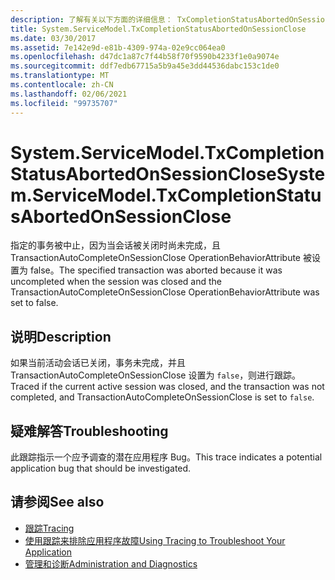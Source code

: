 ```yaml
---
description: 了解有关以下方面的详细信息： TxCompletionStatusAbortedOnSessionClose
title: System.ServiceModel.TxCompletionStatusAbortedOnSessionClose
ms.date: 03/30/2017
ms.assetid: 7e142e9d-e81b-4309-974a-02e9cc064ea0
ms.openlocfilehash: d47dc1a87c7f44b58f70f9590b4233f1e0a9074e
ms.sourcegitcommit: ddf7edb67715a5b9a45e3dd44536dabc153c1de0
ms.translationtype: MT
ms.contentlocale: zh-CN
ms.lasthandoff: 02/06/2021
ms.locfileid: "99735707"
---
```

# <a name="systemservicemodeltxcompletionstatusabortedonsessionclose"></a><span data-ttu-id="9b756-103">System.ServiceModel.TxCompletionStatusAbortedOnSessionClose</span><span class="sxs-lookup"><span data-stu-id="9b756-103">System.ServiceModel.TxCompletionStatusAbortedOnSessionClose</span></span>

<span data-ttu-id="9b756-104">指定的事务被中止，因为当会话被关闭时尚未完成，且 TransactionAutoCompleteOnSessionClose OperationBehaviorAttribute 被设置为 false。</span><span class="sxs-lookup"><span data-stu-id="9b756-104">The specified transaction was aborted because it was uncompleted when the session was closed and the TransactionAutoCompleteOnSessionClose OperationBehaviorAttribute was set to false.</span></span>  
  
## <a name="description"></a><span data-ttu-id="9b756-105">说明</span><span class="sxs-lookup"><span data-stu-id="9b756-105">Description</span></span>  

 <span data-ttu-id="9b756-106">如果当前活动会话已关闭，事务未完成，并且 TransactionAutoCompleteOnSessionClose 设置为 `false`，则进行跟踪。</span><span class="sxs-lookup"><span data-stu-id="9b756-106">Traced if the current active session was closed, and the transaction was not completed, and TransactionAutoCompleteOnSessionClose is set to `false`.</span></span>  
  
## <a name="troubleshooting"></a><span data-ttu-id="9b756-107">疑难解答</span><span class="sxs-lookup"><span data-stu-id="9b756-107">Troubleshooting</span></span>  

 <span data-ttu-id="9b756-108">此跟踪指示一个应予调查的潜在应用程序 Bug。</span><span class="sxs-lookup"><span data-stu-id="9b756-108">This trace indicates a potential application bug that should be investigated.</span></span>  
  
## <a name="see-also"></a><span data-ttu-id="9b756-109">请参阅</span><span class="sxs-lookup"><span data-stu-id="9b756-109">See also</span></span>

- [<span data-ttu-id="9b756-110">跟踪</span><span class="sxs-lookup"><span data-stu-id="9b756-110">Tracing</span></span>](index.md)
- [<span data-ttu-id="9b756-111">使用跟踪来排除应用程序故障</span><span class="sxs-lookup"><span data-stu-id="9b756-111">Using Tracing to Troubleshoot Your Application</span></span>](using-tracing-to-troubleshoot-your-application.md)
- [<span data-ttu-id="9b756-112">管理和诊断</span><span class="sxs-lookup"><span data-stu-id="9b756-112">Administration and Diagnostics</span></span>](../index.md)
